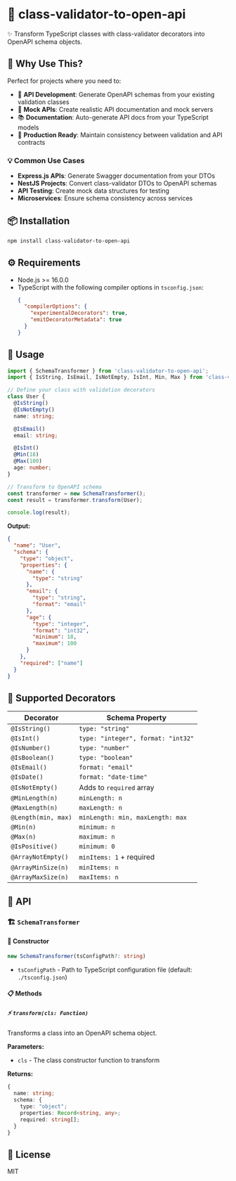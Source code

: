 # 🔄 class-validator-to-open-api

✨ Transform TypeScript classes with class-validator decorators into OpenAPI schema objects.

## 🎯 Why Use This?

Perfect for projects where you need to:
- 🚀 **API Development**: Generate OpenAPI schemas from your existing validation classes
- 🧪 **Mock APIs**: Create realistic API documentation and mock servers
- 📚 **Documentation**: Auto-generate API docs from your TypeScript models
- 🔧 **Production Ready**: Maintain consistency between validation and API contracts

### 💡 Common Use Cases

- **Express.js APIs**: Generate Swagger documentation from your DTOs
- **NestJS Projects**: Convert class-validator DTOs to OpenAPI schemas
- **API Testing**: Create mock data structures for testing
- **Microservices**: Ensure schema consistency across services

## 📦 Installation

```bash
npm install class-validator-to-open-api
```

## ⚙️ Requirements

- Node.js >= 16.0.0
- TypeScript with the following compiler options in `tsconfig.json`:
  ```json
  {
    "compilerOptions": {
      "experimentalDecorators": true,
      "emitDecoratorMetadata": true
    }
  }
  ```

## 🚀 Usage

```typescript
import { SchemaTransformer } from 'class-validator-to-open-api';
import { IsString, IsEmail, IsNotEmpty, IsInt, Min, Max } from 'class-validator';

// Define your class with validation decorators
class User {
  @IsString()
  @IsNotEmpty()
  name: string;

  @IsEmail()
  email: string;

  @IsInt()
  @Min(18)
  @Max(100)
  age: number;
}

// Transform to OpenAPI schema
const transformer = new SchemaTransformer();
const result = transformer.transform(User);

console.log(result);
```

**Output:**
```json
{
  "name": "User",
  "schema": {
    "type": "object",
    "properties": {
      "name": {
        "type": "string"
      },
      "email": {
        "type": "string",
        "format": "email"
      },
      "age": {
        "type": "integer",
        "format": "int32",
        "minimum": 18,
        "maximum": 100
      }
    },
    "required": ["name"]
  }
}
```

## 🎨 Supported Decorators

| Decorator | Schema Property |
|-----------|----------------|
| `@IsString()` | `type: "string"` |
| `@IsInt()` | `type: "integer", format: "int32"` |
| `@IsNumber()` | `type: "number"` |
| `@IsBoolean()` | `type: "boolean"` |
| `@IsEmail()` | `format: "email"` |
| `@IsDate()` | `format: "date-time"` |
| `@IsNotEmpty()` | Adds to `required` array |
| `@MinLength(n)` | `minLength: n` |
| `@MaxLength(n)` | `maxLength: n` |
| `@Length(min, max)` | `minLength: min, maxLength: max` |
| `@Min(n)` | `minimum: n` |
| `@Max(n)` | `maximum: n` |
| `@IsPositive()` | `minimum: 0` |
| `@ArrayNotEmpty()` | `minItems: 1` + required |
| `@ArrayMinSize(n)` | `minItems: n` |
| `@ArrayMaxSize(n)` | `maxItems: n` |

## 📖 API

### 🏗️ `SchemaTransformer`

#### 🔧 Constructor
```typescript
new SchemaTransformer(tsConfigPath?: string)
```
- `tsConfigPath` - Path to TypeScript configuration file (default: `./tsconfig.json`)

#### 📋 Methods

##### ⚡ `transform(cls: Function)`
Transforms a class into an OpenAPI schema object.

**Parameters:**
- `cls` - The class constructor function to transform

**Returns:**
```typescript
{
  name: string;
  schema: {
    type: "object";
    properties: Record<string, any>;
    required: string[];
  }
}
```

## 📄 License

MIT